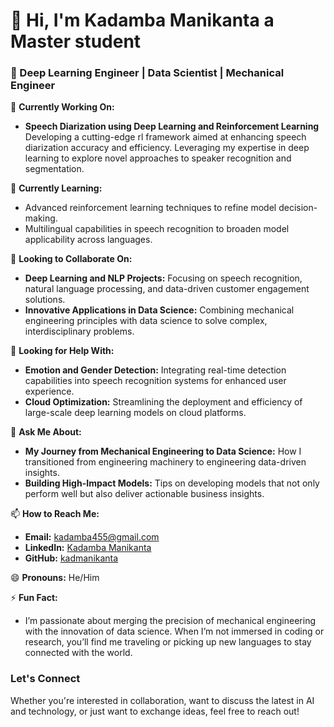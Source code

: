 # 👋 Hi, I'm Kadamba Manikanta a Master student 

### 🌟 Deep Learning Engineer | Data Scientist | Mechanical Engineer

🔭 **Currently Working On:**
- **Speech Diarization using Deep Learning and Reinforcement Learning**  
  Developing a cutting-edge  rl framework aimed at enhancing speech diarization accuracy and efficiency. Leveraging my expertise in deep learning to explore novel approaches to speaker recognition and segmentation.

🌱 **Currently Learning:**
- Advanced reinforcement learning techniques to refine model decision-making.
- Multilingual capabilities in speech recognition to broaden model applicability across languages.

👯 **Looking to Collaborate On:**
- **Deep Learning and NLP Projects:** Focusing on speech recognition, natural language processing, and data-driven customer engagement solutions.
- **Innovative Applications in Data Science:** Combining mechanical engineering principles with data science to solve complex, interdisciplinary problems.

🤔 **Looking for Help With:**
- **Emotion and Gender Detection:** Integrating real-time detection capabilities into speech recognition systems for enhanced user experience.
- **Cloud Optimization:** Streamlining the deployment and efficiency of large-scale deep learning models on cloud platforms.

💬 **Ask Me About:**
- **My Journey from Mechanical Engineering to Data Science:** How I transitioned from engineering machinery to engineering data-driven insights.
- **Building High-Impact Models:** Tips on developing models that not only perform well but also deliver actionable business insights.

📫 **How to Reach Me:**
- **Email:** [kadamba455@gmail.com](mailto:kadamba455@gmail.com)
- **LinkedIn:** [Kadamba Manikanta](https://www.linkedin.com/in/kadamba455/)
- **GitHub:** [kadmanikanta](https://github.com/kadmanikanta)

😄 **Pronouns:** He/Him

⚡ **Fun Fact:**
- I’m passionate about merging the precision of mechanical engineering with the innovation of data science. When I’m not immersed in coding or research, you’ll find me traveling or picking up new languages to stay connected with the world.


### Let's Connect
Whether you're interested in collaboration, want to discuss the latest in AI and technology, or just want to exchange ideas, feel free to reach out!
